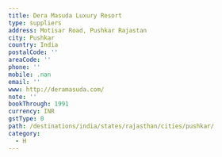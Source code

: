 ```yaml
---
title: Dera Masuda Luxury Resort
type: suppliers
address: Motisar Road, Pushkar Rajastan
city: Pushkar
country: India
postalCode: ''
areaCode: ''
phone: ''
mobile: .nan
email: ''
www: http://deramasuda.com/
note: ''
bookThrough: 1991
currency: INR
gstType: 0
path: /destinations/india/states/rajasthan/cities/pushkar/
category:
  - H
---
```


